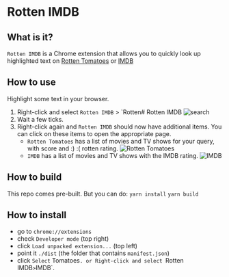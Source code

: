 # Rotten IMDB

## What is it?

`Rotten IMDB` is a Chrome extension that allows you to quickly look up highlighted text on [Rotten Tomatoes](https://www.rottentomatoes.com/) or [IMDB](https://www.imdb.com)

## How to use

Highlight some text in your browser.

1. Right-click and select `Rotten IMDB` > `Rotten# Rotten IMDB
    ![search](https://github.com/riencroonenborghs/rotten-tomatoes/blob/master/screenshots/01-search.png?raw=true)
2. Wait a few ticks.
3. Right-click again and `Rotten IMDB` should now have additional items. You can click on these items to open the appropriate page.
   - `Rotten Tomatoes` has a list of movies and TV shows for your query, with score and :) :( rotten rating.
    ![Rotten Tomatoes](https://github.com/riencroonenborghs/rotten-tomatoes/blob/master/screenshots/02-rt.png?raw=true)
   - `IMDB` has a list of movies and TV shows with the IMDB rating.
    ![IMDB](https://github.com/riencroonenborghs/rotten-tomatoes/blob/master/screenshots/03-imdb.png?raw=true)

## How to build

This repo comes pre-built.
But you can do:
`yarn install`
`yarn build`

## How to install

- go to `chrome://extensions`
- check `Developer mode` (top right)
- click `Load unpacked extension...` (top left)
- point it `./dist` (the folder that contains `manifest.json`)
- click `Select` Tomatoes`. or
   Right-click and select `Rotten IMDB` > `IMDB`.